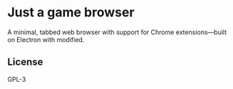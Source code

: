 # Just a game browser

A minimal, tabbed web browser with support for Chrome extensions—built on Electron with modified.

## License

GPL-3
